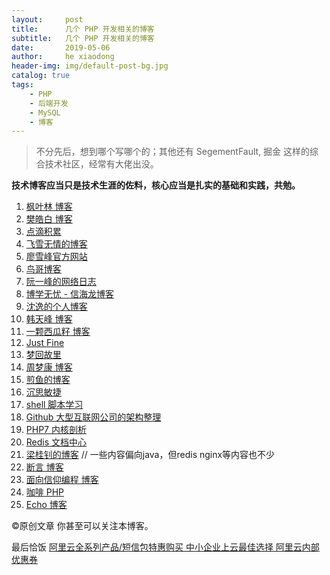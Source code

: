 ```yaml
---
layout:     post
title:      几个 PHP 开发相关的博客
subtitle:   几个 PHP 开发相关的博客
date:       2019-05-06
author:     he xiaodong
header-img: img/default-post-bg.jpg
catalog: true
tags:
    - PHP
    - 后端开发
    - MySQL
    - 博客
---
```


> 不分先后，想到哪个写哪个的；其他还有 SegementFault, 掘金 这样的综合技术社区，经常有大佬出没。

**技术博客应当只是技术生涯的佐料，核心应当是扎实的基础和实践，共勉。**

1. [枫叶林 博客](https://blog.maplemark.cn/)
2. [樊皓白 博客](https://www.fanhaobai.com)
3. [点滴积累](https://zhongmingmao.me)
4. [飞雪无情的博客](https://www.flysnow.org)
5. [廖雪峰官方网站](https://www.liaoxuefeng.com/)
6. [鸟哥博客](http://www.laruence.com/)
7. [阮一峰的网络日志](http://www.ruanyifeng.com)
8. [博学无忧 - 信海龙博客](https://www.bo56.com/)
9. [沈逸的个人博客](http://www.hishenyi.com/)
10. [韩天峰 博客](http://rango.swoole.com/)
11. [一颗西瓜籽 博客](https://huanghantao.github.io/)
12. [Just Fine](https://avnpc.com/thinking)
13. [梦回故里](https://www.80shihua.com/)
14. [周梦康 博客](https://mengkang.net/)
15. [煎鱼的博客](https://github.com/EDDYCJY/blog)
16. [沉思敏捷](https://www.chenjie.info/)
17. [shell 脚本学习](https://bash.cyberciti.biz/guide/Main_Page)
18. [Github 大型互联网公司的架构整理](https://github.com/davideuler/architecture.of.internet-product)
19. [PHP7 内核剖析](https://github.com/pangudashu/php7-internal)
20. [Redis 文档中心](http://www.redis.cn/documentation.html "最完整的中文Redis相关知识和答案")
21. [梁桂钊的博客](http://blog.720ui.com/)  // 一些内容偏向java，但redis nginx等内容也不少
22. [断言 博客](https://zcmzcm.org/)
23. [面向信仰编程 博客](https://draveness.me/)
24. [咖啡 PHP](https://coffeephp.com/)
25. [Echo 博客](https://diffnest.github.io/)

©原创文章   你甚至可以关注本博客。


最后恰饭 [阿里云全系列产品/短信包特惠购买 中小企业上云最佳选择 阿里云内部优惠券](https://www.aliyun.com/minisite/goods?userCode=0amqgcs9)